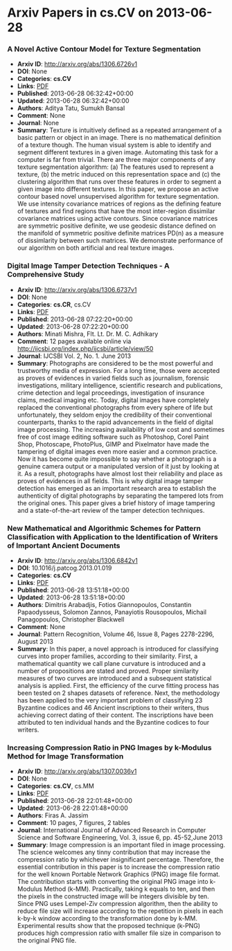 # Arxiv Papers in cs.CV on 2013-06-28
### A Novel Active Contour Model for Texture Segmentation
- **Arxiv ID**: http://arxiv.org/abs/1306.6726v1
- **DOI**: None
- **Categories**: **cs.CV**
- **Links**: [PDF](http://arxiv.org/pdf/1306.6726v1)
- **Published**: 2013-06-28 06:32:42+00:00
- **Updated**: 2013-06-28 06:32:42+00:00
- **Authors**: Aditya Tatu, Sumukh Bansal
- **Comment**: None
- **Journal**: None
- **Summary**: Texture is intuitively defined as a repeated arrangement of a basic pattern or object in an image. There is no mathematical definition of a texture though. The human visual system is able to identify and segment different textures in a given image. Automating this task for a computer is far from trivial. There are three major components of any texture segmentation algorithm: (a) The features used to represent a texture, (b) the metric induced on this representation space and (c) the clustering algorithm that runs over these features in order to segment a given image into different textures. In this paper, we propose an active contour based novel unsupervised algorithm for texture segmentation. We use intensity covariance matrices of regions as the defining feature of textures and find regions that have the most inter-region dissimilar covariance matrices using active contours. Since covariance matrices are symmetric positive definite, we use geodesic distance defined on the manifold of symmetric positive definite matrices PD(n) as a measure of dissimlarity between such matrices. We demonstrate performance of our algorithm on both artificial and real texture images.



### Digital Image Tamper Detection Techniques - A Comprehensive Study
- **Arxiv ID**: http://arxiv.org/abs/1306.6737v1
- **DOI**: None
- **Categories**: **cs.CR**, cs.CV
- **Links**: [PDF](http://arxiv.org/pdf/1306.6737v1)
- **Published**: 2013-06-28 07:22:20+00:00
- **Updated**: 2013-06-28 07:22:20+00:00
- **Authors**: Minati Mishra, Flt. Lt. Dr. M. C. Adhikary
- **Comment**: 12 pages available online via
  http://ijcsbi.org/index.php/ijcsbi/article/view/50
- **Journal**: IJCSBI Vol. 2, No. 1. June 2013
- **Summary**: Photographs are considered to be the most powerful and trustworthy media of expression. For a long time, those were accepted as proves of evidences in varied fields such as journalism, forensic investigations, military intelligence, scientific research and publications, crime detection and legal proceedings, investigation of insurance claims, medical imaging etc. Today, digital images have completely replaced the conventional photographs from every sphere of life but unfortunately, they seldom enjoy the credibility of their conventional counterparts, thanks to the rapid advancements in the field of digital image processing. The increasing availability of low cost and sometimes free of cost image editing software such as Photoshop, Corel Paint Shop, Photoscape, PhotoPlus, GIMP and Pixelmator have made the tampering of digital images even more easier and a common practice. Now it has become quite impossible to say whether a photograph is a genuine camera output or a manipulated version of it just by looking at it. As a result, photographs have almost lost their reliability and place as proves of evidences in all fields. This is why digital image tamper detection has emerged as an important research area to establish the authenticity of digital photographs by separating the tampered lots from the original ones. This paper gives a brief history of image tampering and a state-of-the-art review of the tamper detection techniques.



### New Mathematical and Algorithmic Schemes for Pattern Classification with Application to the Identification of Writers of Important Ancient Documents
- **Arxiv ID**: http://arxiv.org/abs/1306.6842v1
- **DOI**: 10.1016/j.patcog.2013.01.019
- **Categories**: **cs.CV**
- **Links**: [PDF](http://arxiv.org/pdf/1306.6842v1)
- **Published**: 2013-06-28 13:51:18+00:00
- **Updated**: 2013-06-28 13:51:18+00:00
- **Authors**: Dimitris Arabadjis, Fotios Giannopoulos, Constantin Papaodysseus, Solomon Zannos, Panayiotis Rousopoulos, Michail Panagopoulos, Christopher Blackwell
- **Comment**: None
- **Journal**: Pattern Recognition, Volume 46, Issue 8, Pages 2278-2296, August
  2013
- **Summary**: In this paper, a novel approach is introduced for classifying curves into proper families, according to their similarity. First, a mathematical quantity we call plane curvature is introduced and a number of propositions are stated and proved. Proper similarity measures of two curves are introduced and a subsequent statistical analysis is applied. First, the efficiency of the curve fitting process has been tested on 2 shapes datasets of reference. Next, the methodology has been applied to the very important problem of classifying 23 Byzantine codices and 46 Ancient inscriptions to their writers, thus achieving correct dating of their content. The inscriptions have been attributed to ten individual hands and the Byzantine codices to four writers.



### Increasing Compression Ratio in PNG Images by k-Modulus Method for Image Transformation
- **Arxiv ID**: http://arxiv.org/abs/1307.0036v1
- **DOI**: None
- **Categories**: **cs.CV**, cs.MM
- **Links**: [PDF](http://arxiv.org/pdf/1307.0036v1)
- **Published**: 2013-06-28 22:01:48+00:00
- **Updated**: 2013-06-28 22:01:48+00:00
- **Authors**: Firas A. Jassim
- **Comment**: 10 pages, 7 figures, 2 tables
- **Journal**: International Journal of Advanced Research in Computer Science and
  Software Engineering, Vol. 3, issue 6, pp. 45-52,June 2013
- **Summary**: Image compression is an important filed in image processing. The science welcomes any tinny contribution that may increase the compression ratio by whichever insignificant percentage. Therefore, the essential contribution in this paper is to increase the compression ratio for the well known Portable Network Graphics (PNG) image file format. The contribution starts with converting the original PNG image into k-Modulus Method (k-MM). Practically, taking k equals to ten, and then the pixels in the constructed image will be integers divisible by ten. Since PNG uses Lempel-Ziv compression algorithm, then the ability to reduce file size will increase according to the repetition in pixels in each k-by-k window according to the transformation done by k-MM. Experimental results show that the proposed technique (k-PNG) produces high compression ratio with smaller file size in comparison to the original PNG file.



